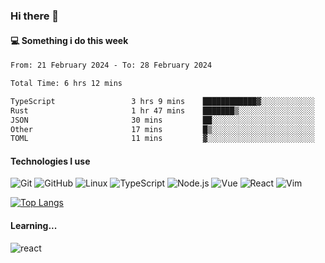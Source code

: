 ### Hi there 👋

#### 💻 Something i do this week

<!--START_SECTION:waka-->

```txt
From: 21 February 2024 - To: 28 February 2024

Total Time: 6 hrs 12 mins

TypeScript                 3 hrs 9 mins    ████████████▓░░░░░░░░░░░░   50.89 %
Rust                       1 hr 47 mins    ███████▒░░░░░░░░░░░░░░░░░   28.86 %
JSON                       30 mins         ██░░░░░░░░░░░░░░░░░░░░░░░   08.23 %
Other                      17 mins         █▒░░░░░░░░░░░░░░░░░░░░░░░   04.79 %
TOML                       11 mins         ▓░░░░░░░░░░░░░░░░░░░░░░░░   03.13 %
```

<!--END_SECTION:waka-->


#### Technologies I use
![Git](https://img.shields.io/badge/-Git-222222?style=flat&logo=git&logoColor=F05032)
![GitHub](https://img.shields.io/badge/-GitHub-181717?style=flat&logo=github)
![Linux](https://img.shields.io/badge/-Linux-222222?style=flat&logo=linux&logoColor=FCC624)
![TypeScript](https://img.shields.io/badge/-TypeScript-000000?style=flat&logo=typescript)
![Node.js](https://img.shields.io/badge/-Node.js-222222?style=flat&logo=node.js&logoColor=339933)
![Vue](https://img.shields.io/badge/-Vue-222222?style=flat&logo=Vue.js&logoColor=4FC08D)
![React](https://img.shields.io/badge/-React-222222?style=flat&logo=React&logoColor=blue)
![Vim](https://img.shields.io/badge/-Vim-222222?style=flat&logo=Vim&logoColor=green)

[![Top Langs](https://github-readme-stats.vercel.app/api/top-langs/?username=GodlessLiu&layout=compact)](https://github.com/anuraghazra/github-readme-stats)
#### Learning...
![react](https://img.shields.io/badge/react-18-blue.svg)
